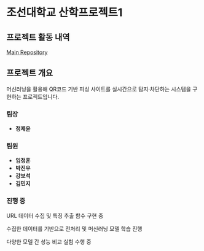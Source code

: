 # 조선대학교 산학프로젝트1 

## 프로젝트 활동 내역
[Main Repository](https://github.com/TEAMPROJECTAPT/main)

## 프로젝트 개요
머신러닝을 활용해 QR코드 기반 피싱 사이트를 실시간으로 탐지·차단하는 시스템을 구현하는 프로젝트입니다.

### 팀장
- **정제윤**

### 팀원
- **임정훈**
- **박진우**
- **강보석**
- **김민지**

### 진행 중

URL 데이터 수집 및 특징 추출 함수 구현 중

수집한 데이터를 기반으로 전처리 및 머신러닝 모델 학습 진행

다양한 모델 간 성능 비교 실험 수행 중

